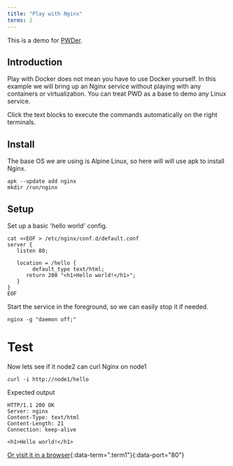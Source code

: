 ```yaml
---
title: "Play with Nginx"
terms: 2
---
```


This is a demo for [PWDer](http://github.com/jonocodes/pwder).

## Introduction

Play with Docker does not mean you have to use Docker yourself. In this example we will bring up an Nginx service without playing with any containers or virtualization. You can treat PWD as a base to demo any Linux service.

Click the text blocks to execute the commands automatically on the right terminals.

## Install

The base OS we are using is Alpine Linux, so here will will use apk to install Nginx.

```.term1
apk --update add nginx
mkdir /run/nginx
```

## Setup

Set up a basic 'hello world' config.

```.term1
cat <<EOF > /etc/nginx/conf.d/default.conf
server {
   listen 80;

   location = /hello {
   		default_type text/html;
      return 200 "<h1>Hello world!</h1>";
   }
}
EOF
```

Start the service in the foreground, so we can easily stop it if needed.

```.term1
nginx -g "daemon off;"
```

# Test

Now lets see if it node2 can curl Nginx on node1
```.term2
curl -i http://node1/hello
```

Expected output

```
HTTP/1.1 200 OK
Server: nginx
Content-Type: text/html
Content-Length: 21
Connection: keep-alive

<h1>Hello world!</h1>
```

[Or visit it in a browser](/hello){:data-term=".term1"}{:data-port="80"}
